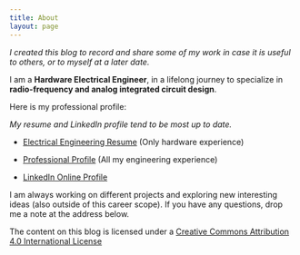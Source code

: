 ```yaml
---
title: About
layout: page
---
```


_I created this blog to record and share some of my work in case it is useful 
to others, or to myself at a later date._ 

I am a **Hardware Electrical Engineer**, in a lifelong journey to specialize in **radio-frequency 
and analog integrated circuit design**.

Here is my professional profile:

_My resume and LinkedIn profile tend to be most up to date._

* [Electrical Engineering Resume](/linked_files/about_1.pdf) (Only hardware experience)

* [Professional Profile](/linked_files/about_2.pdf) (All my engineering experience)

* [LinkedIn Online Profile](https://www.linkedin.com/in/camilotejeiro/en)

I am always working on different projects and exploring new interesting 
ideas (also outside of this career scope). If you have any questions, drop me a note at the address
below.

The content on this blog is licensed under a 
[Creative Commons Attribution 4.0 International License](http://creativecommons.org/licenses/by/4.0)

